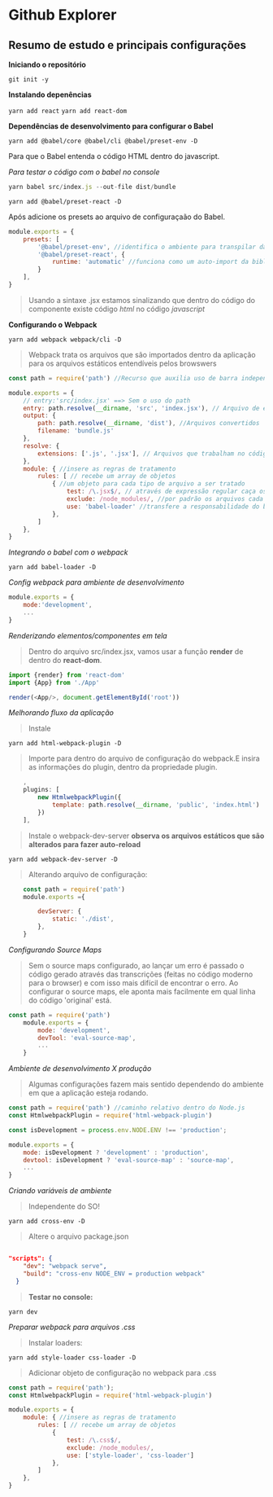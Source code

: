 # Github Explorer 

## Resumo de estudo e principais configurações

**Iniciando o repositório**

`git init -y`

**Instalando depenências** 

`yarn add react`
`yarn add react-dom`

**Dependências de desenvolvimento para configurar o Babel**

`yarn add @babel/core @babel/cli @babel/preset-env -D`

Para que o Babel entenda o código HTML dentro do javascript.

*Para testar o código com o babel no console*
~~~javascript
yarn babel src/index.js --out-file dist/bundle
~~~

`yarn add @babel/preset-react -D`

Após adicione os presets ao arquivo de configuraçaão do Babel.

~~~javascript
module.exports = {
    presets: [
        '@babel/preset-env', //identifica o ambiente para transpilar da melhro maneira
        '@babel/preset-react', {
            runtime: 'automatic' //funciona como um auto-import da biblioteca react dentro do código.
        }
    ],
}
~~~

> Usando a sintaxe .jsx estamos sinalizando que dentro do código do componente existe código *html* no código *javascript*

**Configurando o Webpack**

`yarn add webpack webpack/cli -D`

> Webpack trata os arquivos que são importados dentro da aplicação para os arquivos estáticos entendíveis pelos browswers

~~~javascript
const path = require('path') //Recurso que auxilia uso de barra independente do SO

module.exports = {
    // entry:'src/index.jsx' ==> Sem o uso do path
    entry: path.resolve(__dirname, 'src', 'index.jsx'), // Arquivo de entrada
    output: {
        path: path.resolve(__dirname, 'dist'), //Arquivos convertidos
        filename: 'bundle.js'
    }, 
    resolve: {
        extensions: ['.js', '.jsx'], // Arquivos que trabalham no código
    },
    module: { //insere as regras de tratamento 
        rules: [ // recebe um array de objetos
            { //um objeto para cada tipo de arquivo a ser tratado
                test: /\.jsx$/, // através de expressão regular caça os arquivos com essa extensão
                exclude: /node_modules/, //por padrão os arquivos cada biblioteca é responsável por seu arquivo de build, daí vamos excluir essa possibilidade.
                use: 'babel-loader' //transfere a responsabilidade do build para essa biblioteca.
            },
        ]
    },
}
~~~

*Integrando o babel com o webpack*

`yarn add babel-loader -D`

*Config webpack para ambiente de desenvolvimento*

~~~javascript
module.exports = {
    mode:'development',
    ...
}
~~~

*Renderizando elementos/componentes em tela*

>Dentro do arquivo src/index.jsx, vamos usar a função **render** de dentro do **react-dom**.

~~~javascript
import {render} from 'react-dom'
import {App} from './App'

render(<App/>, document.getElementById('root'))
~~~

*Melhorando fluxo da aplicação*

>Instale

`yarn add html-webpack-plugin -D`

>Importe para dentro do arquivo de configuração do webpack.E insira as informações do plugin, dentro da propriedade plugin.

~~~javascript
    ,
    plugins: [
        new HtmlwebpackPlugin({
            template: path.resolve(__dirname, 'public', 'index.html')
        })
    ],
~~~

>Instale o webpack-dev-server **observa os arquivos estáticos que são alterados para fazer auto-reload**

`yarn add webpack-dev-server -D`

>Alterando arquivo de configuração:

~~~javascript
    const path = require('path')
    module.exports ={

        devServer: {
            static: './dist',
        },  
    }
~~~

*Configurando Source Maps*

>Sem o source maps configurado, ao lançar um erro é passado o código gerado através das transcrições (feitas no código moderno para o browser) e com isso mais difícil de encontrar o erro. Ao configurar o source maps, ele aponta mais facilmente em qual linha do código 'original' está.

~~~javascript 
const path = require('path')
    module.exports = {
        mode: 'development',
        devTool: 'eval-source-map',
        ... 
    }
~~~

*Ambiente de desenvolvimento X produção*

>Algumas configurações fazem mais sentido dependendo do ambiente em que a aplicação esteja rodando.

~~~javascript
const path = require('path') //caminho relativo dentro do Node.js
const HtmlwebpackPlugin = require('html-webpack-plugin')

const isDevelopment = process.env.NODE.ENV !== 'production';

module.exports = {
    mode: isDevelopment ? 'development' : 'production',
    devtool: isDevelopment ? 'eval-source-map' : 'source-map',
    ...
}
~~~

*Criando variáveis de ambiente*

>Independente do SO!

`yarn add cross-env -D`

>Altere o arquivo package.json

~~~json

"scripts": {
    "dev": "webpack serve",
    "build": "cross-env NODE_ENV = production webpack"
  }
~~~

>**Testar no console:**

`yarn dev`

*Preparar webpack para arquivos .css*

>Instalar loaders:

`yarn add style-loader css-loader -D`

>Adicionar objeto de configuração no webpack para .css 

~~~javascript 
const path = require('path');
const HtmlwebpackPlugin = require('html-webpack-plugin')

module.exports = {
    module: { //insere as regras de tratamento 
        rules: [ // recebe um array de objetos
            {
                test: /\.css$/, 
                exclude: /node_modules/, 
                use: ['style-loader', 'css-loader']
            },
        ]
    },
}
~~~
